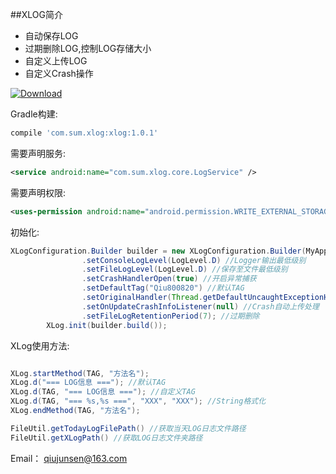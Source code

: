 ##XLOG简介
* 自动保存LOG
* 过期删除LOG,控制LOG存储大小
* 自定义上传LOG
* 自定义Crash操作

[ ![Download](https://api.bintray.com/packages/qiu800820/maven/xlogUtils/images/download.svg) ](https://bintray.com/qiu800820/maven/xlogUtils/_latestVersion)

Gradle构建:
```javascript
compile 'com.sum.xlog:xlog:1.0.1'
```

需要声明服务:
```xml
<service android:name="com.sum.xlog.core.LogService" />
```

需要声明权限:
```xml
<uses-permission android:name="android.permission.WRITE_EXTERNAL_STORAGE" />
```

初始化:<br>
```java
XLogConfiguration.Builder builder = new XLogConfiguration.Builder(MyApplication.this)
				.setConsoleLogLevel(LogLevel.D) //Logger输出最低级别
				.setFileLogLevel(LogLevel.D) //保存至文件最低级别
				.setCrashHandlerOpen(true) //开启异常捕获
				.setDefaultTag("Qiu800820") //默认TAG
				.setOriginalHandler(Thread.getDefaultUncaughtExceptionHandler()) //第三方统计
				.setOnUpdateCrashInfoListener(null) //Crash自动上传处理
				.setFileLogRetentionPeriod(7); //过期删除
		XLog.init(builder.build());
```

XLog使用方法:<br>
```java

XLog.startMethod(TAG, "方法名");
XLog.d("=== LOG信息 ==="); //默认TAG
XLog.d(TAG, "=== LOG信息 ==="); //自定义TAG
XLog.d(TAG, "=== %s,%s ===", "XXX", "XXX"); //String格式化
XLog.endMethod(TAG, "方法名");

FileUtil.getTodayLogFilePath() //获取当天LOG日志文件路径
FileUtil.getXLogPath() //获取LOG日志文件夹路径


```
Email： <qiujunsen@163.com><br>

